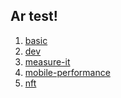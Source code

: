 ## Ar test!

1. <a href="https://tomorrowcho.github.io/ar-test/three.js/examples/basic.html" target="_blank">basic</a>
2. <a href="https://tomorrowcho.github.io/ar-test/three.js/examples/dev.html" target="_blank">dev</a>
3. <a href="https://tomorrowcho.github.io/ar-test/three.js/examples/measure-it.html" target="_blank">measure-it</a>
4. <a href="https://tomorrowcho.github.io/ar-test/three.js/examples/mobile-performance.html" target="_blank">mobile-performance</a>
5. <a href="https://tomorrowcho.github.io/ar-test/three.js/examples/nft.html" target="_blank">nft</a>


